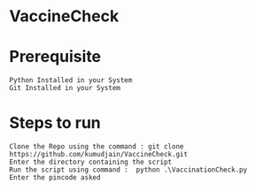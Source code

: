 # VaccineCheck

# Prerequisite 

```
Python Installed in your System
Git Installed in your System
```

# Steps to run

```
Clone the Repo using the command : git clone https://github.com/kumudjain/VaccineCheck.git
Enter the directory containing the script
Run the script using command :  python .\VaccinationCheck.py
Enter the pincode asked
```
